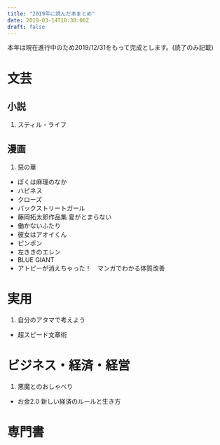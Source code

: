 ```yaml
---
title: "2019年に読んだ本まとめ"
date: 2019-03-14T10:30:00Z
draft: false
---
```


本年は現在進行中のため2019/12/31をもって完成とします。(読了のみ記載)

# 文芸
## 小説
1. スティル・ライフ

## 漫画
1. 惡の華
- ぼくは麻理のなか
- ハピネス
- クローズ
- バックストリートガール
- 藤岡拓太郎作品集 夏がとまらない
- 働かないふたり
- 彼女はアオイくん
- ピンポン
- 左ききのエレン
- BLUE GIANT
- アトピーが消えちゃった！　マンガでわかる体質改善

# 実用
1. 自分のアタマで考えよう
- 超スピード文章術

# ビジネス・経済・経営
1. 悪魔とのおしゃべり
- お金2.0 新しい経済のルールと生き方

# 専門書
